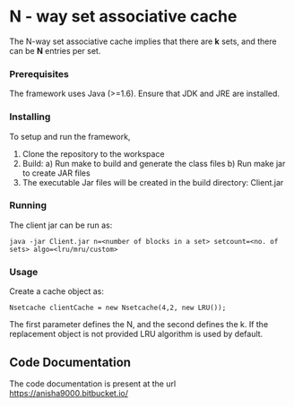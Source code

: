 # N - way set associative cache

The N-way set associative cache implies that there are **k** sets, and there can be **N** entries per set.

### Prerequisites

The framework uses Java (>=1.6). Ensure that JDK and JRE are installed.

### Installing

To setup and run the framework,

1. Clone the repository to the workspace
2. Build:
	a) Run make to build and generate the class files
	b) Run make jar to create JAR files
3. The executable Jar files will be created in the build directory: Client.jar

### Running
The client jar can be run as:
```
java -jar Client.jar n=<number of blocks in a set> setcount=<no. of sets> algo=<lru/mru/custom>
```

### Usage

Create a cache object as:

```
Nsetcache clientCache = new Nsetcache(4,2, new LRU());
```

The first parameter defines the N, and the second defines the k. If the replacement object is not provided LRU algorithm is used by default. 

## Code Documentation

The code documentation is present at the url https://anisha9000.bitbucket.io/

